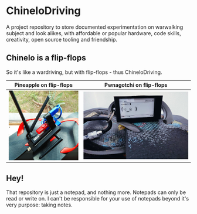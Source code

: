 # ChineloDriving
A project repository to store documented experimentation on warwalking subject and look alikes, with affordable or popular hardware, code skills, creativity, open source tooling and friendship.

## Chinelo is a flip-flops

So it's like a wardriving, but with flip-flops - thus ChineloDriving.

Pineapple on flip-flops | Pwnagotchi on flip-flops 
--- | --- 
<img src='WiFi_Pineapple_Nano/rebuilding_nano/pineapple_on_flip_flops.jpg' width='300'>|<img src='/Pwnagotchi/pwnagotchi_on_flip_flops.png' width='470'>

## Hey!

That repository is just a notepad, and nothing more. Notepads can only be read or write on. I can't be responsible for your use of notepads beyond it's very purpose: taking notes.
